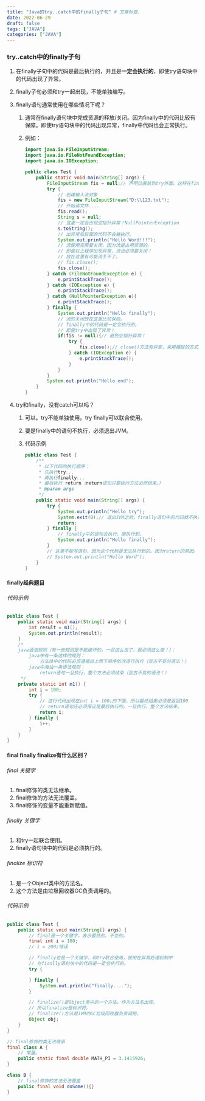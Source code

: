 ```yaml
---
title: "Java的try..catch中的finally子句" # 文章标题.
date: 2022-06-29
draft: false
tags: ["JAVA"]
categories: ["JAVA"]
---
```



### try..catch中的finally子句

1. 在finally子句中的代码是最后执行的，并且是**一定会执行的**，即使try语句块中的代码出现了异常。

2. finally子句必须和try一起出现，不能单独编写。

3. finally语句通常使用在哪些情况下呢？

   1. 通常在finally语句块中完成资源的释放/关闭。因为finally中的代码比较有保障。即使try语句块中的代码出现异常，finally中代码也会正常执行。

   2. 例如：

      ```java
      import java.io.FileInputStream;
      import java.io.FileNotFoundException;
      import java.io.IOException;
      
      public class Test {
          public static void main(String[] args) {
              FileInputStream fis = null;// 声明位置放到try外面。这样在finally中才能用。
              try {
                  // 创建输入流对象
                  fis = new FileInputStream("D:\\123.txt");
                  // 开始读文件....
                  fis.read();
                  String s = null;
                  // 这里一定会出现空指针异常！NullPointerException
                  s.toString();
                  // 出异常后后面的代码不会被执行。
                  System.out.println("Hello Word!!!");
                  // 流使用完需要关闭，因为流是占用资源的。
                  // 即使以上程序出现异常，流也必须要关闭！
                  // 放在这里有可能流关不了。
                  // fis.close();
                  fis.close();
              } catch (FileNotFoundException e) {
                  e.printStackTrace();
              } catch (IOException e) {
                  e.printStackTrace();
              } catch (NullPointerException e){
                  e.printStackTrace();
              } finally {
                  System.out.println("Hello finally");
                  // 流的关闭放在这里比较保险。
                  // finally中的代码是一定会执行的。
                  // 即使try中出现了异常！
                  if(fis != null){// 避免空指针异常！
                      try {
                          fis.close();// close()方法有异常，采用捕捉的方式。
                      } catch (IOException e) {
                          e.printStackTrace();
                      }
                  }
              }
              System.out.println("Hello end");
          }
      }
      ```

4. try和finally，没有catch可以吗？

   1. 可以。try不能单独使用。try finally可以联合使用。

   2. 要是finally中的语句不执行，必须退出JVM。

   3. 代码示例

      ```java
      public class Test {
          /**
           * 以下代码的执行顺序：
           * 先执行try...
           * 再执行finally...
           * 最后执行 return（return语句只要执行方法必然结束。）
           * @param args
           */
          public static void main(String[] args) {
              try {
                  System.out.println("Hello try");
                  System.exit(0);// 退出JVM之后，finally语句中的代码就不执行了！
                  return;
              } finally {
                  // finally中的语句会执行。能执行到。
                  System.out.println("Hello finally");
              }
              // 这里不能写语句，因为这个代码是无法执行到的。因为return的原因。
              // System.out.println("Hello Word");
          }
      }
      ```

#### finally经典题目

###### 代码示例

```java
public class Test {
    public static void main(String[] args) {
        int result = m1();
        System.out.println(result);
    }
    /*
    java语法规则（有一些规则是不能破坏的，一旦这么说了，就必须这么做！）：
        java中有一条这样的规则：
            方法体中的代码必须遵循自上而下顺序依次逐行执行（亘古不变的语法！）
        java中海油一条语法规则：
            return语句一旦执行，整个方法必须结束（亘古不变的语法！）
     */
    private static int m1() {
        int i = 100;
        try {
            // 这行代码出现在int i = 100;的下面，所以最终结果必须是返回100
            // return语句还必须保证是最后执行的。一旦执行，整个方法结束。
            return i;
        } finally {
            i++;
        }
    }
}
```

#### final finally finalize有什么区别？

###### final 关键字

1. final修饰的类无法继承。
2. final修饰的方法无法覆盖。
3. final修饰的变量不能重新赋值。

###### finally 关键字

1. 和try一起联合使用。
2. finally语句块中的代码是必须执行的。

###### finalize 标识符

1. 是一个Object类中的方法名。
2. 这个方法是由垃圾回收器GC负责调用的。

###### 代码示例

```java
public class Test {
    public static void main(String[] args) {
        // final是一个关键字。表示最终的。不变的。
        final int i = 100;
        // i = 200;错误

        // finally也是一个关键字，和try联合使用，使用在异常处理机制中
        // 在fianlly语句块中的代码是一定会执行的。
        try {

        } finally {
            System.out.println("finally....");
        }

        // finalize()是Object类中的一个方法。作为方法名出现。
        // 所以finalize是标识符。
        // finalize()方法是JVM的GC垃圾回收器负责调用。
        Object obj;
    }
}

// final修饰的类无法继承
final class A {
    // 常量。
    public static final double MATH_PI = 3.1415926;
}

class B {
    // final修饰的方法无法覆盖
    public final void doSome(){}
}
```



